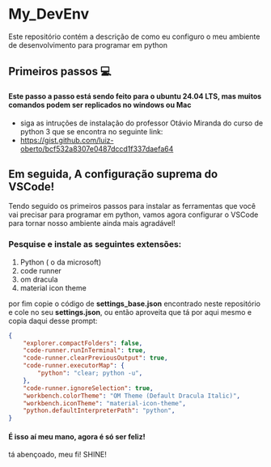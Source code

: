 # My_DevEnv
Este repositório contém a descrição de como eu configuro o meu ambiente de desenvolvimento para programar em python 


## Primeiros passos :computer:
#### Este passo a passo está sendo feito para o ubuntu 24.04 LTS, mas muitos comandos podem ser replicados no windows ou Mac
- siga as intruções de instalação do professor Otávio Miranda do curso de python 3 que se encontra no seguinte link:
- https://gist.github.com/luiz-oberto/bcf532a8307e0487dccd1f337daefa64

## Em seguida, A configuração suprema do VSCode!
Tendo seguido os primeiros passos para instalar as ferramentas que você vai precisar para programar em python, vamos agora configurar o VSCode para tornar nosso ambiente ainda mais agradável!
### Pesquise e instale as seguintes extensões:
1. Python ( o da microsoft) 
2. code runner
3. om dracula
4. material icon theme

por fim copie o código de **settings_base.json** encontrado neste repositório e cole no seu **settings.json**, ou então aproveita que tá por aqui mesmo e copia daqui desse prompt:

~~~json
{
    "explorer.compactFolders": false,
    "code-runner.runInTerminal": true,
    "code-runner.clearPreviousOutput": true,
    "code-runner.executorMap": {
        "python": "clear; python -u",
    },
    "code-runner.ignoreSelection": true,
    "workbench.colorTheme": "OM Theme (Default Dracula Italic)",
    "workbench.iconTheme": "material-icon-theme",
    "python.defaultInterpreterPath": "python",
}
~~~

#### É isso aí meu mano, agora é só ser feliz!
tá abençoado, meu fi! SHINE!
